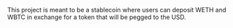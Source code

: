This project is meant to be a stablecoin where users can deposit WETH and WBTC in exchange for a token that will be pegged to the USD.

 
